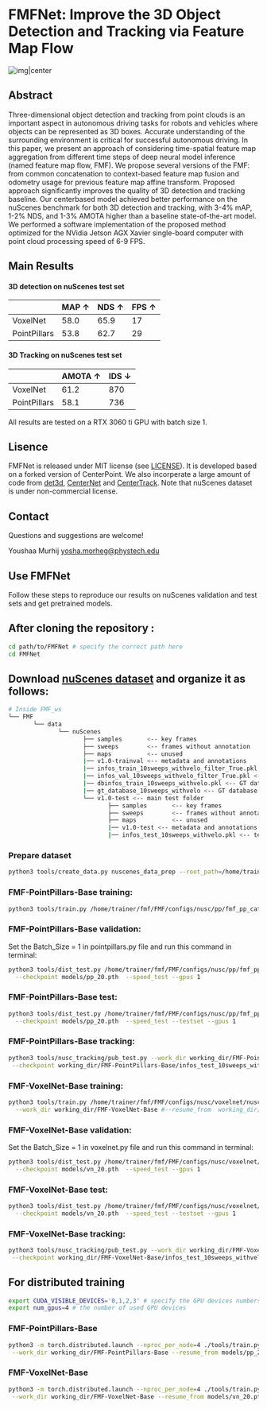 # FMFNet: Improve the 3D Object Detection and Tracking via Feature Map Flow
![img|center](./demo.GIF)


## Abstract
Three-dimensional object detection and tracking from point clouds is an important aspect in autonomous driving tasks for robots and vehicles where objects can be represented as 3D boxes. Accurate understanding of the surrounding environment is critical for successful autonomous driving. In this paper, we present an approach of considering time-spatial feature map aggregation from different time steps of deep neural model inference (named feature map flow, FMF). We propose several versions of the FMF:
from common concatenation to context-based feature map fusion and odometry usage for previous feature map affine transform. Proposed approach significantly improves the quality of 3D detection and tracking baseline. Our centerbased model achieved better performance on the nuScenes benchmark for both 3D detection and tracking, with 3-4% mAP, 1-2% NDS, and 1-3% AMOTA higher than a baseline state-of-the-art model. We performed a software implementation of the proposed method optimized for the NVidia
Jetson AGX Xavier single-board computer with point cloud processing speed of 6-9 FPS.

## Main Results
#### 3D detection on nuScenes test set 

|         |  MAP ↑  | NDS ↑  | FPS ↑|
|---------|---------|--------|------|
|VoxelNet |  58.0   | 65.9   |  17  |    
|PointPillars |  53.8   | 62.7   | 29 |    

#### 3D Tracking on nuScenes test set 

|          | AMOTA ↑ | IDS ↓ |
|----------|---------|---------|
| VoxelNet |   61.2      |  870       |       
| PointPillars |   58.1      |  736       |  

All results are tested on a RTX 3060 ti GPU with batch size 1.
## Lisence
FMFNet is released under MIT license (see [LICENSE](LICENSE)). It is developed based on a forked version of CenterPoint. We also incorperate a large amount of code from [det3d](https://github.com/poodarchu/Det3D), [CenterNet](https://github.com/xingyizhou/CenterNet) and [CenterTrack](https://github.com/xingyizhou/CenterTrack). Note that nuScenes dataset is under non-commercial license.

## Contact
Questions and suggestions are welcome! 

Youshaa Murhij [yosha.morheg@phystech.edu](mailto:yosha.morheg@phystech.edu) 

## Use FMFNet
Follow these steps to reproduce our results on nuScenes validation and test sets and get pretrained models.

## After cloning the repository :
```bash
cd path/to/FMFNet # specify the correct path here
cd FMFNet
```

## Download [nuScenes dataset](https://www.nuscenes.org) and organize it as follows:

```bash
# Inside FMF_ws
└── FMF
       └── data    
              └── nuScenes 
                     ├── samples       <-- key frames
                     ├── sweeps        <-- frames without annotation
                     ├── maps          <-- unused
                     |── v1.0-trainval <-- metadata and annotations
                     |── infos_train_10sweeps_withvelo_filter_True.pkl <-- train annotations (after data preparation)
                     |── infos_val_10sweeps_withvelo_filter_True.pkl <-- val annotations     (after data preparation)
                     |── dbinfos_train_10sweeps_withvelo.pkl <-- GT database info files      (after data preparation)
                     |── gt_database_10sweeps_withvelo <-- GT database                       (after data preparation)
                     └── v1.0-test <-- main test folder 
                            ├── samples       <-- key frames
                            ├── sweeps        <-- frames without annotation
                            ├── maps          <-- unused
                            |── v1.0-test <-- metadata and annotations
                            |── infos_test_10sweeps_withvelo.pkl <-- test info               (after data preparation)
```

### Prepare dataset
```bash
python3 tools/create_data.py nuscenes_data_prep --root_path=/home/trainer/fmf/FMF/data/nuScenes --version="v1.0-trainval" --nsweeps=10
```
### FMF-PointPillars-Base training:
```bash
python3 tools/train.py /home/trainer/fmf/FMF/configs/nusc/pp/fmf_pp_cat_shared_conv.py --work_dir working_dir/FMF-PointPillars-Base 
```
### FMF-PointPillars-Base validation: 
Set the Batch_Size = 1 in pointpillars.py file and run this command in terminal:
```bash
python3 tools/dist_test.py /home/trainer/fmf/FMF/configs/nusc/pp/fmf_pp_cat_shared_conv.py --work_dir working_dir/FMF-PointPillars-Base \
  --checkpoint models/pp_20.pth  --speed_test --gpus 1
```
### FMF-PointPillars-Base test:
```bash
python3 tools/dist_test.py /home/trainer/fmf/FMF/configs/nusc/pp/fmf_pp_cat_shared_conv.py --work_dir working_dir/FMF-PointPillars-Base \
  --checkpoint models/pp_20.pth  --speed_test --testset --gpus 1
```
### FMF-PointPillars-Base tracking:
```bash
python3 tools/nusc_tracking/pub_test.py --work_dir working_dir/FMF-PointPillars-Base \
 --checkpoint working_dir/FMF-PointPillars-Base/infos_test_10sweeps_withvelo.json  --max_age 3 --version v1.0-test
```
### FMF-VoxelNet-Base training:
```bash
python3 tools/train.py /home/trainer/fmf/FMF/configs/nusc/voxelnet/nusc_fmf_voxelnet_cat_shrared_conv.py \
  --work_dir working_dir/FMF-VoxelNet-Base #--resume_from  working_dir/FMF-VoxelNet-Base/vn_20.pth
```
### FMF-VoxelNet-Base validation:
Set the Batch_Size = 1 in voxelnet.py file and run this command in terminal:
```bash
python3 tools/dist_test.py /home/trainer/fmf/FMF/configs/nusc/voxelnet/nusc_fmf_voxelnet_cat_shrared_conv.py --work_dir working_dir/FMF-VoxelNet-Base \
  --checkpoint models/vn_20.pth  --speed_test --gpus 1
```
### FMF-VoxelNet-Base test:
```bash
python3 tools/dist_test.py /home/trainer/fmf/FMF/configs/nusc/voxelnet/nusc_fmf_voxelnet_cat_shrared_conv.py --work_dir working_dir/FMF-VoxelNet-Base \
  --checkpoint models/vn_20.pth  --speed_test --testset --gpus 1
```
### FMF-VoxelNet-Base tracking:
```bash
python3 tools/nusc_tracking/pub_test.py --work_dir working_dir/FMF-VoxelNet-Base \
 --checkpoint working_dir/FMF-VoxelNet-Base/infos_test_10sweeps_withvelo.json  --max_age 3 --version v1.0-test  
```

## For distributed training 
```bash
export CUDA_VISIBLE_DEVICES='0,1,2,3' # specify the GPU devices numbers for training
export num_gpus=4 # the number of used GPU devices
```
### FMF-PointPillars-Base
```bash
python3 -m torch.distributed.launch --nproc_per_node=4 ./tools/train.py  /home/trainer/fmf/FMF/configs/nusc/pp/fmf_pp_cat_shared_conv.py \
 --work_dir working_dir/FMF-PointPillars-Base --resume_from models/pp_20.pth
```
### FMF-VoxelNet-Base
```bash
python3 -m torch.distributed.launch --nproc_per_node=4 ./tools/train.py  /home/trainer/fmf/FMF/configs/nusc/voxelnet/nusc_fmf_voxelnet_cat_shrared_conv.py \
 --work_dir working_dir/FMF-VoxelNet-Base --resume_from models/vn_20.pth
```
